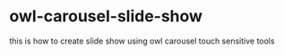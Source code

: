 # owl-carousel-slide-show
this is how to create slide show using owl carousel touch sensitive tools 
